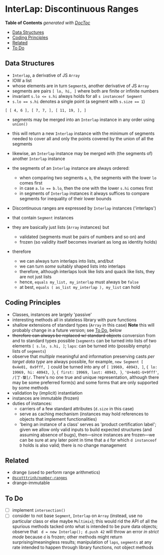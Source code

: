 


# InterLap: Discontinuous Ranges

<!-- START doctoc generated TOC please keep comment here to allow auto update -->
<!-- DON'T EDIT THIS SECTION, INSTEAD RE-RUN doctoc TO UPDATE -->
**Table of Contents**  *generated with [DocToc](https://github.com/thlorenz/doctoc)*

- [Data Structures](#data-structures)
- [Coding Principles](#coding-principles)
- [Related](#related)
- [To Do](#to-do)

<!-- END doctoc generated TOC please keep comment here to allow auto update -->


## Data Structures

* `Interlap`, a derivative of JS `Array`
* IOW a list
* whose elements are in turn `Segment`s, another derivative of JS `Array`
* segments are pairs `[ lo, hi, ]` where both are finite or infinite numbers
* invariant `s.lo <= s.hi` always holds for all `s instanceof Segment`
* `s.lo == s.hi` denotes a single point (a segment with `s.size == 1`)

```
[ [ 4, 6 ], [ 7, 7, ], [ 11, 19, ], ]
```

* segments may be merged into an `Interlap` instance in any order using `union()`
* this will return a new `Interlap` instance with the minimum of segments needed to cover all and only the
	points covered by the union of all the segments
* likewise, an `Interlap` instance may be merged with (the segments of) another `Interlap` instance
* the segments of an `Interlap` instance are always ordered:
	* when comparing two segments `a`, `b`, the segments with the lower `lo` comes first
	* in case `a.lo == b.lo`, then the one with the lower `s.hi` comes first
	* in segments of `Interlap` instances it always suffices to compare segments for inequality of their
		lower bounds

* Discontinuous ranges are expressed by `Interlap` instances ('interlaps')
* that contain `Segment` instances
* they are basically just lists (`Array` instances) but
  * validated (segments must be pairs of numbers and so on) and
  * frozen (so validity itself becomes invariant as long as identity holds)
* therefore
  * we can always turn interlaps into lists, and/but
  * we can turn *some* suitably shaped lists into interlaps
  * therefore, although interlaps look like lists and quack like lists, they are not just lists
  * hence, `equals my_list, my_interlap` must always be `false`
  * at best, `equals ( as_list my_interlap ), my_list` can hold

## Coding Principles

* Classes, instances are largely 'passive'
* interesting methods all in stateless library with pure functions
* shallow extensions of standard types (`Array` in this case) **Note** this will probably change in a future
  version; see [To Do](#to-do), below
* <strike>therefore can always be replaced w/ standard objects</strike> conversion from and to standard
  types possible (`segments` can be turned into lists of two elements `[ s.lo, s.hi, ]`; `laps`: can be
  turned into (possibly empty) lists of `segments`)
* observe that *multiple* meaningful and information preserving casts *per target data type* are always
  possible, for example, `new Segment [ 0x4e01, 0x9fff, ]` could be turned into any of `[ 19969, 40943, ]`,
  `{ lo: 19969, hi: 40943, }`, `{ first: 19969, last: 40943, }`, `'U+4e01-U+9fff'`, `/[丁-鿯]/`. There's no
  one true and unique representation, although there may be some preferred form(s) and some forms that are
  only supported by some methods
* validation by (implicit) instantiation
* instances are immutable (frozen)
* duties of instances:
	* carriers of a few standard attributes (`d.size` in this case)
	* serve as caching mechanism (instances may hold references to objects that implement functionalities)
	* 'being an instance of a class' serves as 'product certification label'; given we allow only valid
	  inputs to build expected structures (and assuming absence of bugs), then—since instances are frozen—we
	  can be sure at any later point in time that a `d` for which `d instanceof D` holds is also valid; there
	  is no change management

## Related

* drange (used to perform range arithmetics)
* [`@scotttrinh/number-ranges`](https://www.npmjs.com/package/@scotttrinh/number-ranges)
* drange-immutable

## To Do

* [ ] implement `intersection()`
* [ ] consider to not base `Segment`, `Interlap` on `Array` (instead, use no particular class or else maybe
  `Multimix`); this would rid the API of all the spurious methods tacked onto what is intended to be pure
  data objects; observe that ` d = new Interlap(); d.push 42` will throw an error *in strict mode* because
  `d` is frozen; other methods might return surprising/meaningless results; manipulation of `laps`,
  `segments` at any rate intended to happen through library functions, not object methods

<!--

does it make sense to allow
* codepoints as strings
* arbitrary strings? strings do have a total ordering, so why not? but probably no use case, so rather
	use strings for single codepoints only
 -->

